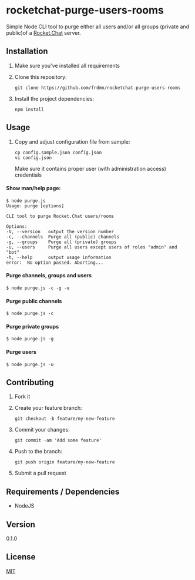 # rocketchat-purge-users-rooms

Simple Node CLI tool to purge either all users and/or all groups (private and public)of a [Rocket.Chat](https://rocket.chat/) server.

## Installation

1. Make sure you've installed all requirements
2. Clone this repository:

    ```shell
    git clone https://github.com/frdmn/rocketchat-purge-users-rooms
    ```

3. Install the project dependencies:

    ```shell
    npm install
    ```

## Usage

1. Copy and adjust configuration file from sample:

    ```shell
    cp config.sample.json config.json
    vi config.json
    ```

    Make sure it contains proper user (with administration access) credentials

#### Show man/help page:

```shell
$ node purge.js
Usage: purge [options]

CLI tool to purge Rocket.Chat users/rooms

Options:
-V, --version   output the version number
-c, --channels  Purge all (public) channels
-g, --groups    Purge all (private) groups
-u, --users     Purge all users except users of roles "admin" and "bot"
-h, --help      output usage information
error:  No option passed. Aborting...
```

#### Purge channels, groups and users

```shell
$ node purge.js -c -g -u
```

#### Purge public channels

```shell
$ node purge.js -c
```

#### Purge private groups

```shell
$ node purge.js -g
```

#### Purge users

```shell
$ node purge.js -u
```

## Contributing

1. Fork it
2. Create your feature branch:

    ```shell
    git checkout -b feature/my-new-feature
    ```

3. Commit your changes:

    ```shell
    git commit -am 'Add some feature'
    ```

4. Push to the branch:

    ```shell
    git push origin feature/my-new-feature
    ```

5. Submit a pull request

## Requirements / Dependencies

* NodeJS

## Version

0.1.0

## License

[MIT](LICENSE)
